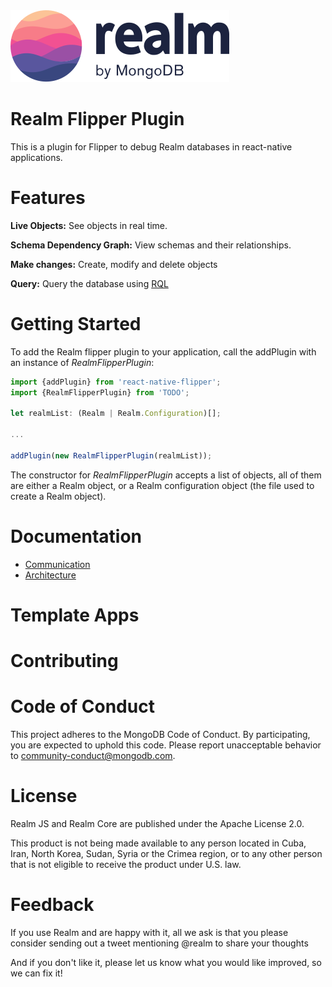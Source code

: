 <picture>
    <source srcset="./logo-dark.svg" media="(prefers-color-scheme: dark)" alt="realm by MongoDB">
    <img src="./logo.svg" alt="realm by MongoDB">
</picture>

# Realm Flipper Plugin
This is a plugin for Flipper to debug Realm databases in react-native applications.

# Features
**Live Objects:** See objects in real time.

**Schema Dependency Graph:** View schemas and their relationships.

**Make changes:** Create, modify and delete objects

**Query:** Query the database using [RQL](https://www.mongodb.com/docs/realm/realm-query-language/)

# Getting Started
To add the Realm flipper plugin to your application, call the addPlugin with an instance of *RealmFlipperPlugin*:
```ts
import {addPlugin} from 'react-native-flipper';
import {RealmFlipperPlugin} from 'TODO';

let realmList: (Realm | Realm.Configuration)[];

...

addPlugin(new RealmFlipperPlugin(realmList));
```
The constructor for *RealmFlipperPlugin* accepts a list of objects, all of them are either a Realm object, or a Realm configuration object (the file used to create a Realm object).
# Documentation

- [Communication](/markdown/Communication.md)
- [Architecture](/markdown/Architecture.md)

# Template Apps


# Contributing

# Code of Conduct
This project adheres to the MongoDB Code of Conduct. By participating, you are expected to uphold this code. Please report unacceptable behavior to community-conduct@mongodb.com.

# License
Realm JS and Realm Core are published under the Apache License 2.0.

This product is not being made available to any person located in Cuba, Iran, North Korea, Sudan, Syria or the Crimea region, or to any other person that is not eligible to receive the product under U.S. law.

# Feedback
If you use Realm and are happy with it, all we ask is that you please consider sending out a tweet mentioning @realm to share your thoughts

And if you don't like it, please let us know what you would like improved, so we can fix it!
